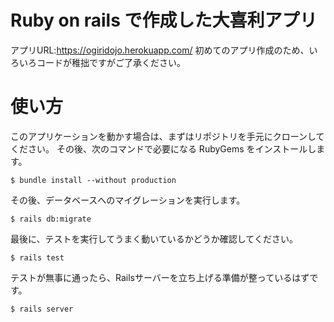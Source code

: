 # Ruby on rails で作成した大喜利アプリ
アプリURL:https://ogiridojo.herokuapp.com/
初めてのアプリ作成のため、いろいろコードが稚拙ですがご了承ください。
# 使い方
このアプリケーションを動かす場合は、まずはリポジトリを手元にクローンしてください。 その後、次のコマンドで必要になる RubyGems をインストールします。

``
$ bundle install --without production
``

その後、データベースへのマイグレーションを実行します。

``
$ rails db:migrate
``

最後に、テストを実行してうまく動いているかどうか確認してください。

``
$ rails test
``

テストが無事に通ったら、Railsサーバーを立ち上げる準備が整っているはずです。

``
$ rails server
``
